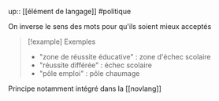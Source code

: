 up:: [[élément de langage]]
#politique 

On inverse le sens des mots pour qu'ils soient mieux acceptés

> [!example] Exemples
> - "zone de réussite éducative" : zone d'échec scolaire
> - "réussite différée" : échec scolaire
> - "pôle emploi" : pôle chaumage

Principe notamment intégré dans la [[novlang]]


